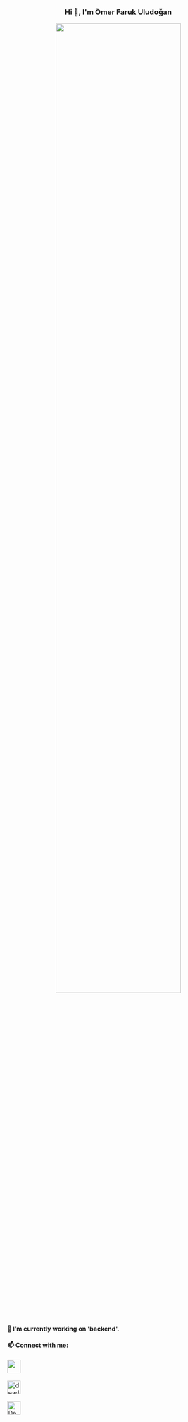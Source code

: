 <h3 align="center">Hi 👋, I'm Ömer Faruk Uludoğan</h3>
<p align="center">
<img width="75%" src="https://github-readme-stats.vercel.app/api?username=DeadsFire&show_icons=true&theme=blue-green")> </img>
</p>

<h4 align="left">🔭 I’m currently working on 'backend'. <h4> 
  <h4 align="left">📫 Connect with me:</h4>
  <p>
    <a href="https://www.linkedin.com/in/farukuludogan" target="blank"><img align="center" src="https://www.vectorlogo.zone/logos/linkedin/linkedin-icon.svg" alt "omer-faruk-uludogan" height="30" width="30"/></a>&nbsp;
    <br>
    <br>
    <a href="https://www.instagram.com/faruk.uludgn/" target="blank"><img align="center" src="https://www.vectorlogo.zone/logos/instagram/instagram-icon.svg" alt="deads_fire" height="30" width="30" /></a>&nbsp;
    <br>
    <br>
    <a href="linkLİNKlink" target="blank"><img align="center" src="https://www.vectorlogo.zone/logos/twitter/twitter-official.svg" alt="Deadsfire61" height="30" width="30" /></a>&nbsp;
  </p>
<!--
**DeadsFire/DeadsFire** is a ✨ _special_ ✨ repository because its `README.md` (this file) appears on your GitHub profile.

Here are some ideas to get you started:

- 🔭 I’m currently working on ...
- 🌱 I’m currently learning ...
- 👯 I’m looking to collaborate on ...
- 🤔 I’m looking for help with ...
- 💬 Ask me about ...
- 📫 How to reach me: ...
- 😄 Pronouns: ...
- ⚡ Fun fact: ...
-->

